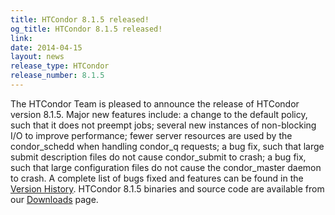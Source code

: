 ```yaml
---
title: HTCondor 8.1.5 released!
og_title: HTCondor 8.1.5 released!
link: 
date: 2014-04-15
layout: news
release_type: HTCondor
release_number: 8.1.5
---
```


The HTCondor Team is pleased to announce the release of HTCondor version 8.1.5. Major new features include: a change to the default policy, such that it does not preempt jobs; several new instances of non-blocking I/O to improve performance; fewer server resources are used by the condor_schedd when handling condor_q requests; a bug fix, such that large submit description files do not cause condor_submit to crash; a bug fix, such that large configuration files do not cause the condor_master daemon to crash. A complete list of bugs fixed and features can be found in the <a href="manual/v8.1.5/10_3Development_Release.html">Version History</a>. HTCondor 8.1.5 binaries and source code are available from our <a href="downloads/">Downloads</a> page. 
